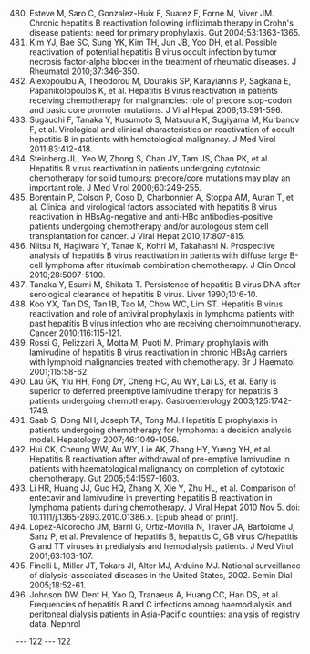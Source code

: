 480. Esteve M, Saro C, Gonzalez-Huix F, Suarez F, Forne M, Viver JM. Chronic hepatitis B reactivation following infliximab therapy in Crohn's disease patients: need for primary prophylaxis. Gut 2004;53:1363-1365.
481. Kim YJ, Bae SC, Sung YK, Kim TH, Jun JB, Yoo DH, et al. Possible reactivation of potential hepatitis B virus occult infection by tumor necrosis factor-alpha blocker in the treatment of rheumatic diseases. J Rheumatol 2010;37:346-350.
482. Alexopoulou A, Theodorou M, Dourakis SP, Karayiannis P, Sagkana E, Papanikolopoulos K, et al. Hepatitis B virus reactivation in patients receiving chemotherapy for malignancies: role of precore stop-codon and basic core promoter mutations. J Viral Hepat 2006;13:591-596.
483. Sugauchi F, Tanaka Y, Kusumoto S, Matsuura K, Sugiyama M, Kurbanov F, et al. Virological and clinical characteristics on reactivation of occult hepatitis B in patients with hematological malignancy. J Med Virol 2011;83:412-418.
484. Steinberg JL, Yeo W, Zhong S, Chan JY, Tam JS, Chan PK, et al. Hepatitis B virus reactivation in patients undergoing cytotoxic chemotherapy for solid tumours: precore/core mutations may play an important role. J Med Virol 2000;60:249-255.
485. Borentain P, Colson P, Coso D, Charbonnier A, Stoppa AM, Auran T, et al. Clinical and virological factors associated with hepatitis B virus reactivation in HBsAg-negative and anti-HBc antibodies-positive patients undergoing chemotherapy and/or autologous stem cell transplantation for cancer. J Viral Hepat 2010;17:807-815.
486. Niitsu N, Hagiwara Y, Tanae K, Kohri M, Takahashi N. Prospective analysis of hepatitis B virus reactivation in patients with diffuse large B-cell lymphoma after rituximab combination chemotherapy. J Clin Oncol 2010;28:5097-5100.
487. Tanaka Y, Esumi M, Shikata T. Persistence of hepatitis B virus DNA after serological clearance of hepatitis B virus. Liver 1990;10:6-10.
488. Koo YX, Tan DS, Tan IB, Tao M, Chow WC, Lim ST. Hepatitis B virus reactivation and role of antiviral prophylaxis in lymphoma patients with past hepatitis B virus infection who are receiving chemoimmunotherapy. Cancer 2010;116:115-121.
489. Rossi G, Pelizzari A, Motta M, Puoti M. Primary prophylaxis with lamivudine of hepatitis B virus reactivation in chronic HBsAg carriers with lymphoid malignancies treated with chemotherapy. Br J Haematol 2001;115:58-62.
490. Lau GK, Yiu HH, Fong DY, Cheng HC, Au WY, Lai LS, et al. Early is superior to deferred preemptive lamivudine therapy for hepatitis B patients undergoing chemotherapy. Gastroenterology 2003;125:1742-1749.
491. Saab S, Dong MH, Joseph TA, Tong MJ. Hepatitis B prophylaxis in patients undergoing chemotherapy for lymphoma: a decision analysis model. Hepatology 2007;46:1049-1056.
492. Hui CK, Cheung WW, Au WY, Lie AK, Zhang HY, Yueng YH, et al. Hepatitis B reactivation after withdrawal of pre-emptive lamivudine in patients with haematological malignancy on completion of cytotoxic chemotherapy. Gut 2005;54:1597-1603.
493. Li HR, Huang JJ, Guo HQ, Zhang X, Xie Y, Zhu HL, et al. Comparison of entecavir and lamivudine in preventing hepatitis B reactivation in lymphoma patients during chemotherapy. J Viral Hepat 2010 Nov 5. doi: 10.1111/j.1365-2893.2010.01386.x. [Epub ahead of print].
494. Lopez-Alcorocho JM, Barril G, Ortiz-Movilla N, Traver JA, Bartolomé J, Sanz P, et al. Prevalence of hepatitis B, hepatitis C, GB virus C/hepatitis G and TT viruses in predialysis and hemodialysis patients. J Med Virol 2001;63:103-107.
495. Finelli L, Miller JT, Tokars JI, Alter MJ, Arduino MJ. National surveillance of dialysis-associated diseases in the United States, 2002. Semin Dial 2005;18:52-61.
496. Johnson DW, Dent H, Yao Q, Tranaeus A, Huang CC, Han DS, et al. Frequencies of hepatitis B and C infections among haemodialysis and peritoneal dialysis patients in Asia-Pacific countries: analysis of registry data. Nephrol

--- 122 ---
<PAGE>122